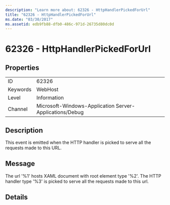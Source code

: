 ```yaml
---
description: "Learn more about: 62326 - HttpHandlerPickedForUrl"
title: "62326 - HttpHandlerPickedForUrl"
ms.date: "03/30/2017"
ms.assetid: edb9fb88-dfb0-486c-971d-26735d80dc0d
---
```

# 62326 - HttpHandlerPickedForUrl

## Properties  
  
|||  
|-|-|  
|ID|62326|  
|Keywords|WebHost|  
|Level|Information|  
|Channel|Microsoft-Windows-Application Server-Applications/Debug|  
  
## Description  

 This event is emitted when the HTTP handler is picked to serve all the requests made to this URL.  
  
## Message  

 The url '%1' hosts XAML document with root element type '%2'. The HTTP handler type '%3' is picked to serve all the requests made to this url.  
  
## Details

